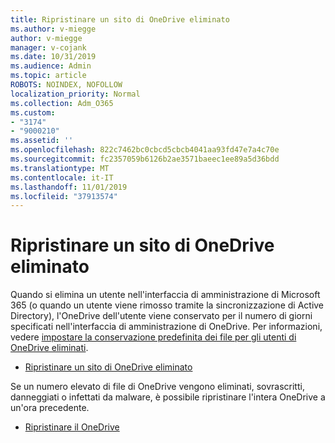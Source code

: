 ```yaml
---
title: Ripristinare un sito di OneDrive eliminato
ms.author: v-miegge
author: v-miegge
manager: v-cojank
ms.date: 10/31/2019
ms.audience: Admin
ms.topic: article
ROBOTS: NOINDEX, NOFOLLOW
localization_priority: Normal
ms.collection: Adm_O365
ms.custom:
- "3174"
- "9000210"
ms.assetid: ''
ms.openlocfilehash: 822c7462bc0cbcd5cbcb4041aa93fd47e7a4c70e
ms.sourcegitcommit: fc2357059b6126b2ae3571baeec1ee89a5d36bdd
ms.translationtype: MT
ms.contentlocale: it-IT
ms.lasthandoff: 11/01/2019
ms.locfileid: "37913574"
---
```

# <a name="restore-a-deleted-onedrive-site"></a>Ripristinare un sito di OneDrive eliminato

Quando si elimina un utente nell'interfaccia di amministrazione di Microsoft 365 (o quando un utente viene rimosso tramite la sincronizzazione di Active Directory), l'OneDrive dell'utente viene conservato per il numero di giorni specificati nell'interfaccia di amministrazione di OneDrive. Per informazioni, vedere [impostare la conservazione predefinita dei file per gli utenti di OneDrive eliminati](https://docs.microsoft.com/onedrive/set-retention).

* [Ripristinare un sito di OneDrive eliminato](https://docs.microsoft.com/onedrive/restore-deleted-onedrive)

Se un numero elevato di file di OneDrive vengono eliminati, sovrascritti, danneggiati o infettati da malware, è possibile ripristinare l'intera OneDrive a un'ora precedente.

* [Ripristinare il OneDrive](https://support.office.com/article/Restore-your-OneDrive-fa231298-759d-41cf-bcd0-25ac53eb8a15)